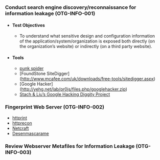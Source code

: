### Conduct search engine discovery/reconnaissance for information leakage (OTG-INFO-001)

  - #### Test Objectives
      - To understand what sensitive design and configuration information of the application/system/organization is exposed both directly (on the organization’s website) or indirectly (on a third party website).
  - #### Tools
    - [punk spider](http://punkspider.hyperiongray.com/)
    - [FoundStone SiteDigger] (http://www.mcafee.com/uk/downloads/free-tools/sitedigger.aspx)
    - [Google Hacker] (http://yehg.net/lab/pr0js/files.php/googlehacker.zip)
    - [Stach & Liu’s Google Hacking Diggity Project](http://www.stachliu.com/resources/tools/google-hacking-diggity-project/)

### Fingerprint Web Server (OTG-INFO-002)

- [httprint](http://net-square.com/httprint.html)
- [httprecon](http://www.computec.ch/projekte/httprecon/)
- [Netcraft](http://www.netcraft.com)
- [Desenmascarame](http://desenmascara.me)

### Review Webserver Metafiles for Information Leakage (OTG-INFO-003)

